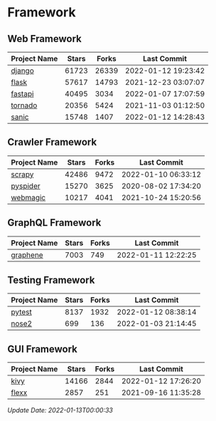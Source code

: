 # Framework

## Web Framework
| Project Name | Stars | Forks | Last Commit |
| ------------ | ----- | ----- | ----------- |
| [django](https://github.com/django/django) | 61723 | 26339 | 2022-01-12 19:23:42 |
| [flask](https://github.com/pallets/flask) | 57617 | 14793 | 2021-12-23 03:07:07 |
| [fastapi](https://github.com/tiangolo/fastapi) | 40495 | 3034 | 2022-01-07 17:07:59 |
| [tornado](https://github.com/tornadoweb/tornado) | 20356 | 5424 | 2021-11-03 01:12:50 |
| [sanic](https://github.com/sanic-org/sanic) | 15748 | 1407 | 2022-01-12 14:28:43 |

## Crawler Framework
| Project Name | Stars | Forks | Last Commit |
| ------------ | ----- | ----- | ----------- |
| [scrapy](https://github.com/scrapy/scrapy) | 42486 | 9472 | 2022-01-10 06:33:12 |
| [pyspider](https://github.com/binux/pyspider) | 15270 | 3625 | 2020-08-02 17:34:20 |
| [webmagic](https://github.com/code4craft/webmagic) | 10217 | 4041 | 2021-10-24 15:20:56 |

## GraphQL Framework
| Project Name | Stars | Forks | Last Commit |
| ------------ | ----- | ----- | ----------- |
| [graphene](https://github.com/graphql-python/graphene) | 7003 | 749 | 2022-01-11 12:22:25 |

## Testing Framework
| Project Name | Stars | Forks | Last Commit |
| ------------ | ----- | ----- | ----------- |
| [pytest](https://github.com/pytest-dev/pytest) | 8137 | 1932 | 2022-01-12 08:38:14 |
| [nose2](https://github.com/nose-devs/nose2) | 699 | 136 | 2022-01-03 21:14:45 |

## GUI Framework
| Project Name | Stars | Forks | Last Commit |
| ------------ | ----- | ----- | ----------- |
| [kivy](https://github.com/kivy/kivy) | 14166 | 2844 | 2022-01-12 17:26:20 |
| [flexx](https://github.com/flexxui/flexx) | 2857 | 251 | 2021-09-16 11:35:28 |

*Update Date: 2022-01-13T00:00:33*